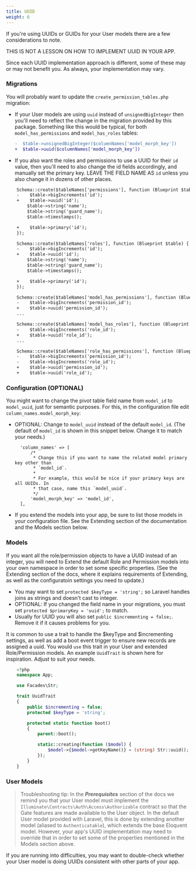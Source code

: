 ```yaml
---
title: UUID
weight: 6
---
```


If you're using UUIDs or GUIDs for your User models there are a few considerations to note.

THIS IS NOT A LESSON ON HOW TO IMPLEMENT UUID IN YOUR APP.

Since each UUID implementation approach is different, some of these may or may not benefit you. As always, your implementation may vary.


### Migrations
You will probably want to update the `create_permission_tables.php` migration:

- If your User models are using `uuid` instead of `unsignedBigInteger` then you'll need to reflect the change in the migration provided by this package. Something like this would be typical, for both `model_has_permissions` and `model_has_roles` tables:

    ```diff
    -  $table->unsignedBigInteger($columnNames['model_morph_key'])
    +  $table->uuid($columnNames['model_morph_key'])
    ```

- If you also want the roles and permissions to use a UUID for their `id` value, then you'll need to also change the id fields accordingly, and manually set the primary key. LEAVE THE FIELD NAME AS `id` unless you also change it in dozens of other places.

```diff
    Schema::create($tableNames['permissions'], function (Blueprint $table) {
    -    $table->bigIncrements('id');
    +    $table->uuid('id');
        $table->string('name');
        $table->string('guard_name');
        $table->timestamps();

    +    $table->primary('id');
    });

    Schema::create($tableNames['roles'], function (Blueprint $table) {
    -    $table->bigIncrements('id');
    +    $table->uuid('id');
        $table->string('name');
        $table->string('guard_name');
        $table->timestamps();

    +    $table->primary('id');
    });

    Schema::create($tableNames['model_has_permissions'], function (Blueprint $table) use ($tableNames, $columnNames) {
    -    $table->bigIncrements('permission_id');
    +    $table->uuid('permission_id');
    ...

    Schema::create($tableNames['model_has_roles'], function (Blueprint $table) use ($tableNames, $columnNames) {
    -    $table->bigIncrements('role_id');
    +    $table->uuid('role_id');
    ...

    Schema::create($tableNames['role_has_permissions'], function (Blueprint $table) use ($tableNames) {
    -    $table->bigIncrements('permission_id');
    -    $table->bigIncrements('role_id');
    +    $table->uuid('permission_id');
    +    $table->uuid('role_id');
```


### Configuration (OPTIONAL)
You might want to change the pivot table field name from `model_id` to `model_uuid`, just for semantic purposes.
For this, in the configuration file edit `column_names.model_morph_key`:

- OPTIONAL: Change to `model_uuid` instead of the default `model_id`. (The default of `model_id` is shown in this snippet below. Change it to match your needs.)

        'column_names' => [    
            /*
             * Change this if you want to name the related model primary key other than
             * `model_id`.
             *
             * For example, this would be nice if your primary keys are all UUIDs. In
             * that case, name this `model_uuid`.
             */
            'model_morph_key' => 'model_id',
        ],
- If you extend the models into your app, be sure to list those models in your configuration file. See the Extending section of the documentation and the Models section below.

### Models
If you want all the role/permission objects to have a UUID instead of an integer, you will need to Extend the default Role and Permission models into your own namespace in order to set some specific properties. (See the Extending section of the docs, where it explains requirements of Extending, as well as the configuratoin settings you need to update.)

- You may want to set `protected $keyType = 'string';` so Laravel handles joins as strings and doesn't cast to integer.
- OPTIONAL: If you changed the field name in your migrations, you must set `protected $primaryKey = 'uuid';` to match.
- Usually for UUID you will also set `public $incrementing = false;`. Remove it if it causes problems for you.

It is common to use a trait to handle the $keyType and $incrementing settings, as well as add a boot event trigger to ensure new records are assigned a uuid. You would `use` this trait in your User and extended Role/Permission models. An example `UuidTrait` is shown here for inspiration. Adjust to suit your needs.

```php
    <?php
    namespace App;

    use Facades\Str;

    trait UuidTrait
    {
        public $incrementing = false;
        protected $keyType = 'string';

        protected static function boot()
        {
            parent::boot();

            static::creating(function ($model) {
                $model->{$model->getKeyName()} = (string) Str::uuid();
            });
        }
    }
```


### User Models
> Troubleshooting tip: In the ***Prerequisites*** section of the docs we remind you that your User model must implement the `Illuminate\Contracts\Auth\Access\Authorizable` contract so that the Gate features are made available to the User object.
In the default User model provided with Laravel, this is done by extending another model (aliased to `Authenticatable`), which extends the base Eloquent model. 
However, your app's UUID implementation may need to override that in order to set some of the properties mentioned in the Models section above. 

If you are running into difficulties, you may want to double-check whether your User model is doing UUIDs consistent with other parts of your app.
